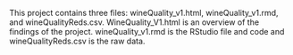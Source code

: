 This project contains three files: wineQuality_v1.html, wineQuality_v1.rmd, and wineQualityReds.csv. WineQuality_V1.html is an overview of the findings of the project. wineQuality_v1.rmd is the RStudio file and code and wineQualityReds.csv is the raw data.
